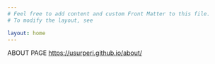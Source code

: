 ```yaml
---
# Feel free to add content and custom Front Matter to this file.
# To modify the layout, see 

layout: home
---
```

ABOUT PAGE
https://usurperi.github.io/about/
